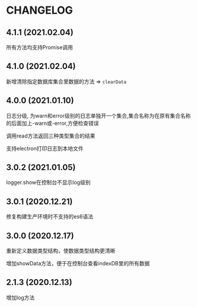 # CHANGELOG

## 4.1.1 (2021.02.04)

所有方法均支持Promise调用

## 4.1.0 (2021.02.04)

新增清除指定数据库集合里数据的方法 => ```clearData```

## 4.0.0 (2021.01.10)

日志分级, 为warn和error级别的日志单独开一个集合,集合名称为在原有集合名称的后面加上-warn或-error,方便检查错误

调用read方法返回三种类型集合的结果

支持electron打印日志到本地文件

## 3.0.2 (2021.01.05)

logger.show在控制台不显示log级别

## 3.0.1 (2020.12.21)

修复构建生产环境时不支持的es6语法

## 3.0.0 (2020.12.17)

重新定义数据类型结构，使数据类型结构更清晰  

增加showData方法，便于在控制台查看indexDB里的所有数据  

## 2.1.3 (2020.12.13)

增加log方法
